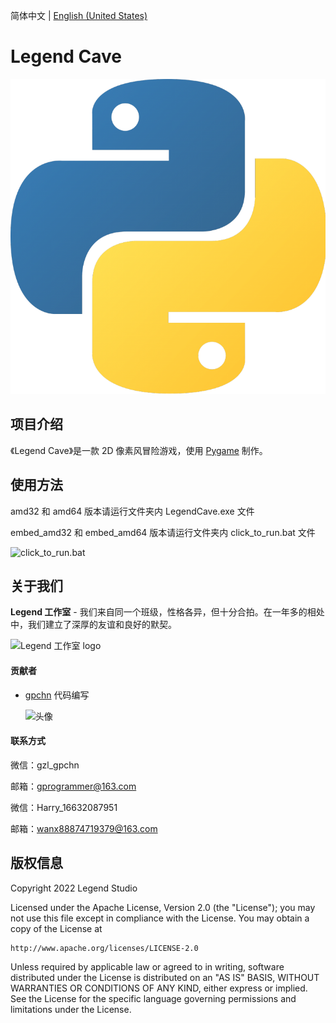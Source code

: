 简体中文 | [English (United States)](README_en_US.md)

# Legend Cave

![游戏 logo](.\assets\image\logo.png)

## 项目介绍

《Legend Cave》是一款 2D 像素风冒险游戏，使用 [Pygame](https://www.pygame.org/) 制作。

## 使用方法

amd32 和 amd64 版本请运行文件夹内 LegendCave.exe 文件

embed_amd32 和 embed_amd64 版本请运行文件夹内 click_to_run.bat 文件

![click_to_run.bat](.\assets\image\click_to_run.bat.png)

## 关于我们

**Legend 工作室** - 我们来自同一个班级，性格各异，但十分合拍。在一年多的相处中，我们建立了深厚的友谊和良好的默契。

![Legend 工作室 logo](.\assets\image\legend_studio_logo.png)

#### 贡献者

- [gpchn](https://github.com/gpchn/) 代码编写
  
  ![头像](.\assets\image\gpchn.png)

#### 联系方式

微信：gzl_gpchn

邮箱：gprogrammer@163.com

微信：Harry_16632087951

邮箱：wanx88874719379@163.com

## 版权信息

Copyright 2022 Legend Studio

Licensed under the Apache License, Version 2.0 (the "License");
you may not use this file except in compliance with the License.
You may obtain a copy of the License at

    http://www.apache.org/licenses/LICENSE-2.0

Unless required by applicable law or agreed to in writing, software
distributed under the License is distributed on an "AS IS" BASIS,
WITHOUT WARRANTIES OR CONDITIONS OF ANY KIND, either express or implied.
See the License for the specific language governing permissions and
limitations under the License.
